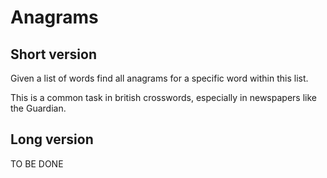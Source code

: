 # Anagrams #

## Short version ##

Given a list of words find all anagrams for a specific word within this list.

This is a common task in british crosswords, especially in newspapers like the Guardian.

## Long version ##

TO BE DONE